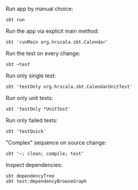Run app by manual choice:

    sbt run

Run the app via explicit main method:

    sbt 'runMain org.hrscala.sbt.Calendar'

Run the test on every change:

    sbt ~test

Run only single test:

    sbt 'testOnly org.hrscala.sbt.CalendarUnitTest'

Run only unit tests:

    sbt 'testOnly *UnitTest'

Run only failed tests:

    sbt 'testQuick'

"Complex" sequence on source change:

    sbt '~; clean; compile; test'

Inspect dependencies:

    sbt dependencyTree
    sbt test:dependencyBrowseGraph

